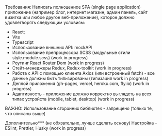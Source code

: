 Требования:
Написать полноценное SPA (single page application) приложение (например блог, интернет магазин, админ панель, сайт визитка или любое другое веб-приложение), которое должно удовлетворять следующим условиям:
- React;
- Vite
- Typescript
- Использование внешних API: mockAPI
- Использование препроцессора SCSS (модульные стили style.module.scss) (work in progress)
- Роутинг React Router Dom (work in progress)
- Стейт-менеджеры Redux, Redux-toolkit (work in progress)
- Работа с API с помощью клиента Axios (или встроенный fetch) - все данные должны быть типизированы (типизация work in progress)
- Деплой приложения (gh-pages, vercel, heroku.com, fly.io) (work in progress)
- Адаптивность - приложение должно корректно выглядеть на всех типах устройств (mobile, tablet, desktop) (work in progress)

ВАЖНО: Использование сторонних библиотек - запрещено (только те, что описаны выше)

Дополнительно*** (не обязательно, лучше сделать основу)
Настройка - ESlint, Prettier, Husky (work in progress)

